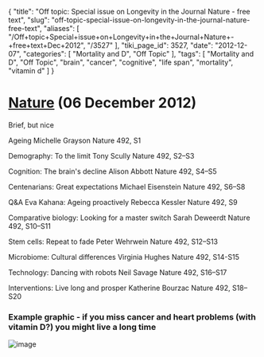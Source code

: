 {
    "title": "Off topic: Special issue on Longevity in the Journal Nature - free text",
    "slug": "off-topic-special-issue-on-longevity-in-the-journal-nature-free-text",
    "aliases": [
        "/Off+topic+Special+issue+on+Longevity+in+the+Journal+Nature+-+free+text+Dec+2012",
        "/3527"
    ],
    "tiki_page_id": 3527,
    "date": "2012-12-07",
    "categories": [
        "Mortality and D",
        "Off Topic"
    ],
    "tags": [
        "Mortality and D",
        "Off Topic",
        "brain",
        "cancer",
        "cognitive",
        "life span",
        "mortality",
        "vitamin d"
    ]
}


# [Nature](http://www.nature.com/nature/journal/v492/n7427_supp/index.html) (06 December 2012)

Brief, but nice

Ageing Michelle Grayson Nature 492, S1 

Demography: To the limit Tony Scully Nature 492, S2–S3

Cognition: The brain's decline Alison Abbott Nature 492, S4–S5 

Centenarians: Great expectations Michael Eisenstein Nature 492, S6–S8 

Q&A Eva Kahana: Ageing proactively Rebecca Kessler Nature 492, S9 

Comparative biology: Looking for a master switch Sarah Deweerdt Nature 492, S10–S11

Stem cells: Repeat to fade Peter Wehrwein Nature 492, S12–S13

Microbiome: Cultural differences Virginia Hughes Nature 492, S14-S15 

Technology: Dancing with robots Neil Savage Nature 492, S16–S17 

Interventions: Live long and prosper Katherine Bourzac Nature 492, S18–S20 

### Example graphic - if you miss cancer and heart problems (with vitamin D?) you might live a long time

<img src="https://d1bk1kqxc0sym.cloudfront.net/attachments/jpeg/longevity-vs-cancer.jpg" alt="image">